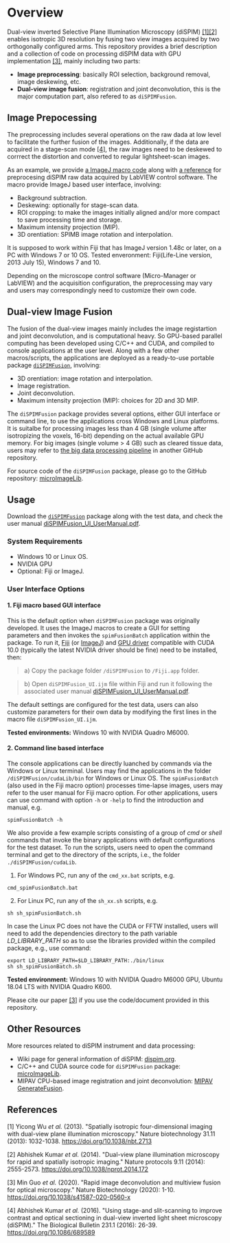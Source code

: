 # Overview

Dual-view inverted Selective Plane Illumination Microscopy (diSPIM) [[1]](#1)[[2]](#2) enables isotropic 3D resolution by fusing two view images acquired by two orthogonally configured arms. This repository provides a brief description and a collection of code on processing diSPIM data with GPU implementation [[3]](#3), mainly including two parts:
- **Image preprocessing**: basically ROI selection, background removal, image deskewing, etc.
- **Dual-view image fusion**: registration and joint deconvolution, this is the major computation part, also refered to as `diSPIMFusion`.

## Image Prepocessing

The preprocessing includes several operations on the raw dada at low level to facilitate the further fusion of the images. Additionally, if the data are acquired in a stage-scan mode [[4]](#4), the raw images need to be deskewed to corrrect the distortion and converted to regular lightsheet-scan images.

As an example, we provide [a ImageJ macro code](https://github.com/eguomin/diSPIMFusion/blob/master/diSPIM_Preprocessing.ijm) along with [a reference](https://github.com/eguomin/diSPIMFusion/blob/master/diSPIM_Preprocessing_Referrence.pdf) for preprocesing diSPIM raw data acquired by LabVIEW control software. The macro provide ImageJ based user interface, involving:
- Background subtraction.
- Deskewing: optionally for stage-scan data.
- ROI cropping: to make the images initially aligned and/or more compact to save processing time and storage.
- Maximum intensity projection (MIP).
- 3D orentiation: SPIMB image rotation and interpolation.

It is supposed to work within Fiji that has ImageJ version 1.48c or later, on a PC with Windows 7 or 10 OS. Tested enveronment: Fiji(Life-Line version, 2013 July 15), Windows 7 and 10.

Depending on the microscope control software (Micro-Manager or LabVIEW) and the acquisition configuration, the preprocessing may vary and users may correspondingly need to customize their own code.

## Dual-view Image Fusion

The fusion of the dual-view images mainly includes the image registartion and joint deconvolution, and is computational heavy. So GPU-based parallel computing has been developed using C/C++ and CUDA, and compiled to console applications at the user level. Along with a few other macros/scripts, the applications are deployed as a ready-to-use portable package [`diSPIMFusion`](https://www.dropbox.com/sh/czn4kwzwcgy0s3x/AADipfEsUSwuCsEBg8P7wc4_a?dl=0), involving:
- 3D orentiation: image rotation and interpolation.
- Image registration.
- Joint deconvolution.
- Maximum intensity projection (MIP): choices for 2D and 3D MIP.

The `diSPIMFusion` package provides several options, either GUI interface or command line, to use the applications cross Windows and Linux platforms. It is suitalbe for processing images less than 4 GB (single volume after isotropizing the voxels, 16-bit) depending on the actual available GPU memory. For big images (single volume > 4 GB) such as cleared tissue data, users may refer to [the big data processing pipeline](https://github.com/eguomin/regDeconProject) in another GitHub repository.

For source code of the `diSPIMFusion` package, please go to the GitHub repository: [microImageLib](https://github.com/eguomin/microImageLib).

## Usage

Download the [`diSPIMFusion`](https://www.dropbox.com/sh/czn4kwzwcgy0s3x/AADipfEsUSwuCsEBg8P7wc4_a?dl=0) package along with the test data, and check the user manual [diSPIMFusion_UI_UserManual.pdf](https://github.com/eguomin/diSPIMFusion/blob/master/diSPIMFusion_UI_UserManual.pdf).

### System Requirements

- Windows 10 or Linux OS. 
- NVIDIA GPU
- Optional: Fiji or ImageJ.

### User Interface Options

#### 1. Fiji macro based GUI interface

This is the default option when `diSPIMFusion` package was originally developed. It uses the ImageJ macros to create a GUI for setting parameters and then invokes the `spimFusionBatch` application within the package. To run it, [Fiji](https://fiji.sc/) (or [ImageJ](https://imagej.net)) and [GPU driver](https://www.nvidia.com/Download/index.aspx) compatible with CUDA 10.0 (typically the latest NVIDIA driver should be fine) need to be installed, then:

> a) Copy the package folder `/diSPIMFusion` to `/Fiji.app` folder.

> b) Open `diSPIMFusion_UI.ijm` file within Fiji and run it following the associated user manual [diSPIMFusion_UI_UserManual.pdf](https://github.com/eguomin/diSPIMFusion/blob/master/diSPIMFusion_UI_UserManual.pdf).

The default settings are configured for the test data, users can also customize parameters for their own data by modifying the first lines in the macro file `diSPIMFusion_UI.ijm`. 

**Tested environments:** Windows 10 with NVIDIA Quadro M6000.

#### 2. Command line based interface

The console applications can be directly luanched by commands via the Windows or Linux terminal. Users may find the applications in the folder `/diSPIMFusion/cudaLib/bin` for Windows or Linux OS. The `spimFusionBatch` (also used in the Fiji macro option) processes time-lapse images, users may refer to the user manual for Fiji macro option. For other applications, users can use command with option `-h` or `-help` to find the introduction and manual, e.g.
```posh
spimFusionBatch -h
```
We also provide a few example scripts consisting of a group of *cmd* or *shell* commands that invoke the binary applications with default configurations for the test dataset. To run the scripts, users need to open the command terminal and get to the directory of the scripts, i.e., the folder `./diSPIMFusion/cudaLib`.

1) For Windows PC, run any of the `cmd_xx.bat` scripts, e.g.
```posh
cmd_spimFusionBatch.bat
```
2) For Linux PC, run any of the `sh_xx.sh` scripts, e.g.
```posh
sh sh_spimFusionBatch.sh
```
In case the Linux PC does not have the CUDA or FFTW installed, users will need to add the dependencies directory to the path variable *LD_LIBRARY_PATH* so as to use the libraries provided within the compiled package, e.g., use command:
```posh
export LD_LIBRARY_PATH=$LD_LIBRARY_PATH:./bin/linux
sh sh_spimFusionBatch.sh
```
**Tested environment:** Windows 10 with NVIDIA Quadro M6000 GPU, Ubuntu 18.04 LTS with NVIDIA Quadro K600.

Please cite our paper [[3]](#3) if you use the code/document provided in this repository.

## Other Resources

More resources related to diSPIM instrument and data processing: 
- Wiki page for general information of diSPIM: [dispim.org](http://dispim.org/).
- C/C++ and CUDA source code for `diSPIMFusion` package: [microImageLib](https://github.com/eguomin/microImageLib).
- MIPAV CPU-based image registration and joint deconvolution:  [MIPAV GenerateFusion](http://dispim.org/software/mipav_generatefusion).

## References

<a id="1">[1]</a>
Yicong Wu *et al.* (2013).
"Spatially isotropic four-dimensional imaging with dual-view plane illumination microscopy." Nature biotechnology 31.11 (2013): 1032-1038. https://doi.org/10.1038/nbt.2713

<a id="2">[2]</a>
Abhishek Kumar *et al.* (2014).
"Dual-view plane illumination microscopy for rapid and spatially isotropic imaging." Nature protocols 9.11 (2014): 2555-2573. https://doi.org/10.1038/nprot.2014.172

<a id="3">[3]</a>
Min Guo *et al.* (2020).
"Rapid image deconvolution and multiview fusion for optical microscopy." Nature Biotechnology (2020): 1-10. https://doi.org/10.1038/s41587-020-0560-x

<a id="4">[4]</a>
Abhishek Kumar *et al.* (2016).
"Using stage-and slit-scanning to improve contrast and optical sectioning in dual-view inverted light sheet microscopy (diSPIM)." The Biological Bulletin 231.1 (2016): 26-39. https://doi.org/10.1086/689589

